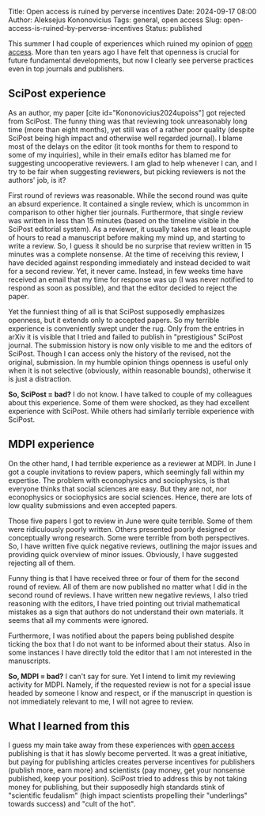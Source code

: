 Title: Open access is ruined by perverse incentives
Date: 2024-09-17 08:00
Author: Aleksejus Kononovicius
Tags: general, open access
Slug: open-access-is-ruined-by-perverse-incentives
Status: published

This summer I had couple of experiences which ruined my opinion of [open
access](/tag/open-access/). More than ten years ago I have felt that
openness is crucial for future fundamental developments, but now I clearly
see perverse practices even in top journals and publishers.
<!--more-->

## SciPost experience

As an author, my paper [cite id="Kononovicius2024upoiss"] got rejected from
SciPost. The funny thing was that reviewing took unreasonably long time
(more than eight months), yet still was of a rather poor quality (despite
SciPost being high impact and otherwise well regarded journal). I blame most
of the delays on the editor (it took months for them to respond to some of
my inquiries), while in their emails editor has blamed me for suggesting
uncooperative reviewers. I am glad to help whenever I can, and I try to be
fair when suggesting reviewers, but picking reviewers is not the authors'
job, is it?

First round of reviews was reasonable. While the second round was quite an
absurd experience. It contained a single review, which is uncommon in
comparison to other higher tier journals. Furthermore, that single review
was written in less than 15 minutes (based on the timeline visible in the
SciPost editorial system). As a reviewer, it usually takes me at least
couple of hours to read a manuscript before making my mind up, and starting
to write a review. So, I guess it should be no surprise that review written
in 15 minutes was a complete nonsense. At the time of receiving this review,
I have decided against responding immediately and instead decided to wait
for a second review. Yet, it never came. Instead, in few weeks time have
received an email that my time for response was up (I was never notified
to respond as soon as possible), and that the editor decided to reject
the paper.

Yet the funniest thing of all is that SciPost supposedly emphasizes
openness, but it extends only to accepted papers. So my terrible experience
is conveniently swept under the rug. Only from the entries in arXiv it is
visible that I tried and failed to publish in "prestigious" SciPost journal.
The submission history is now only visible to me and the editors of SciPost.
Though I can access only the history of the revised, not the original,
submission. In my humble opinion things openness is useful only when it is
not selective (obviously, within reasonable bounds), otherwise it is just a
distraction.

**So, SciPost = bad?** I do not know. I have talked to couple of my colleagues
about this experience. Some of them were shocked, as they had excellent
experience with SciPost. While others had similarly terrible experience with
SciPost.

## MDPI experience

On the other hand, I had terrible experience as a reviewer at MDPI. In June
I got a couple invitations to review papers, which seemingly fall within my
expertise. The problem with econophysics and sociophysics, is that everyone
thinks that social sciences are easy. But they are not, nor econophysics or
sociophysics are social sciences. Hence, there are lots of low quality
submissions and even accepted papers.

Those five papers I got to review in June were quite terrible. Some of them
were ridiculously poorly written. Others presented poorly designed or
conceptually wrong research. Some were terrible from both perspectives. So,
I have written five quick negative reviews, outlining the major issues and
providing quick overview of minor issues. Obviously, I have suggested
rejecting all of them.

Funny thing is that I have received three or four of them for the second
round of review. All of them are now published no matter what I did in the
second round of reviews. I have written new negative reviews, I also tried
reasoning with the editors, I have tried pointing out trivial mathematical
mistakes as a sign that authors do not understand their own materials. It
seems that all my comments were ignored.

Furthermore, I was notified about the papers being published despite ticking
the box that I do not want to be informed about their status. Also in some
instances I have directly told the editor that I am not interested in the
manuscripts.

**So, MDPI = bad?** I can't say for sure. Yet I intend to limit my reviewing
activity for MDPI. Namely, if the requested review is not for a special
issue headed by someone I know and respect, or if the manuscript in question
is not immediately relevant to me, I will not agree to review.

## What I learned from this

I guess my main take away from these experiences with [open
access](/tag/open-access/) publishing is that it has slowly become
perverted. It was a great initiative, but paying for publishing articles
creates perverse incentives for publishers (publish more, earn more) and
scientists (pay money, get your nonsense published, keep your position).
SciPost tried to address this by not taking money for publishing, but their
supposedly high standards stink of "scientific feudalism" (high impact
scientists propelling their "underlings" towards success) and "cult of the
hot".
